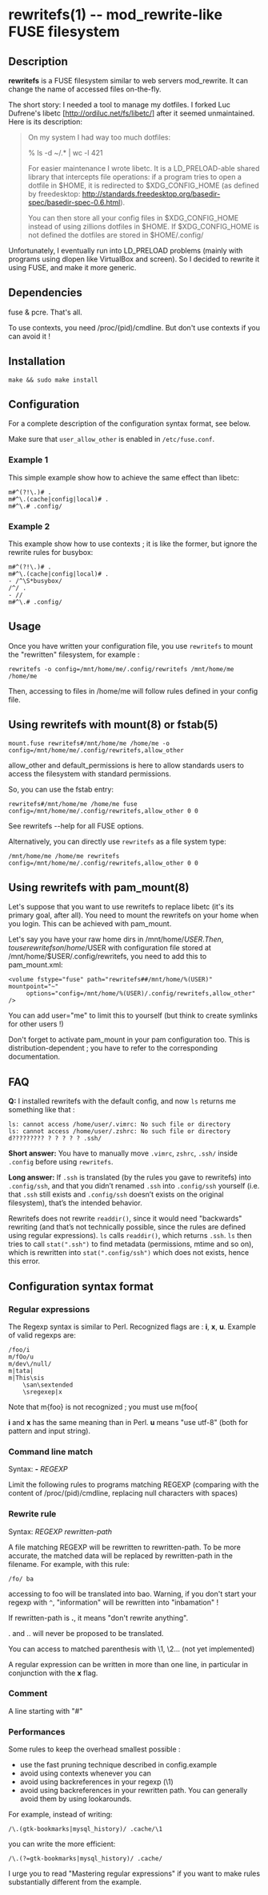 rewritefs(1) -- mod_rewrite-like FUSE filesystem
================================================

## Description

**rewritefs** is a FUSE filesystem similar to web servers mod_rewrite. It can
change the name of accessed files on-the-fly.

The short story: I needed a tool to manage my dotfiles. I forked Luc Dufrene's
libetc [http://ordiluc.net/fs/libetc/] after it seemed unmaintained. Here is its
description:

>On my system I had way too much dotfiles:
>
>% ls -d ~/.* | wc -l
>421
>
>For easier maintenance I wrote libetc. It is a LD\_PRELOAD-able shared library
>that intercepts file operations: if a program tries to open a dotfile in
>$HOME, it is redirected to $XDG\_CONFIG\_HOME (as defined by freedesktop:
>http://standards.freedesktop.org/basedir-spec/basedir-spec-0.6.html).
>
>You can then store all your config files in $XDG\_CONFIG\_HOME instead of using
>zillions dotfiles in $HOME. If $XDG\_CONFIG\_HOME is not defined the dotfiles
>are stored in $HOME/.config/

Unfortunately, I eventually run into LD\_PRELOAD problems (mainly with programs
using dlopen like VirtualBox and screen). So I decided to rewrite it using
FUSE, and make it more generic.

## Dependencies

fuse & pcre. That's all.

To use contexts, you need /proc/(pid)/cmdline. But don't use contexts if you
can avoid it !

## Installation

    make && sudo make install

## Configuration

For a complete description of the configuration syntax format, see below.

Make sure that `user_allow_other` is enabled in `/etc/fuse.conf`.

### Example 1

This simple example show how to achieve the same effect than libetc:

    m#^(?!\.)# .
    m#^\.(cache|config|local)# .
    m#^\.# .config/


### Example 2

This example show how to use contexts ; it is like the former, but ignore the rewrite
rules for busybox:

    m#^(?!\.)# .
    m#^\.(cache|config|local)# .
    - /^\S*busybox/
    /^/ .
    - //
    m#^\.# .config/

## Usage

Once you have written your configuration file, you use `rewritefs`
to mount the "rewritten" filesystem, for example :

    rewritefs -o config=/mnt/home/me/.config/rewritefs /mnt/home/me /home/me
 
Then, accessing to files in /home/me will follow rules defined in your config
file.

## Using rewritefs with mount(8) or fstab(5)

    mount.fuse rewritefs#/mnt/home/me /home/me -o config=/mnt/home/me/.config/rewritefs,allow_other
 
allow\_other and default\_permissions is here to allow standards users to access
the filesystem with standard permissions.
 
So, you can use the fstab entry:
 
    rewritefs#/mnt/home/me /home/me fuse config=/mnt/home/me/.config/rewritefs,allow_other 0 0
 
See rewritefs --help for all FUSE options.

Alternatively, you can directly use `rewritefs` as a file system type:

    /mnt/home/me /home/me rewritefs config=/mnt/home/me/.config/rewritefs,allow_other 0 0

## Using rewritefs with pam_mount(8)

Let's suppose that you want to use rewritefs to replace libetc (it's its
primary goal, after all). You need to mount the rewritefs on your home when 
you login. This can be achieved with pam_mount.
 
Let's say you have your raw home dirs in /mnt/home/$USER. Then, to use
rewritefs on /home/$USER with configuration file stored at
/mnt/home/$USER/.config/rewritefs, you need to add this to pam_mount.xml:
 
    <volume fstype="fuse" path="rewritefs##/mnt/home/%(USER)" mountpoint="~"
         options="config=/mnt/home/%(USER)/.config/rewritefs,allow_other" />

You can add user="me" to limit this to yourself (but think to create symlinks
for other users !)
 
Don't forget to activate pam_mount in your pam configuration too. This is
distribution-dependent ; you have to refer to the corresponding documentation.

## FAQ

**Q:** I installed rewritefs with the default config, and now `ls` returns me something like that :

    ls: cannot access /home/user/.vimrc: No such file or directory
    ls: cannot access /home/user/.zshrc: No such file or directory
    d????????? ? ? ? ? ? .ssh/

**Short answer:** You have to manually move `.vimrc`, `zshrc`, `.ssh/` inside
`.config` before using `rewritefs`.

**Long answer:** If `.ssh` is translated (by the rules you gave to
rewritefs) into `.config/ssh`, and that you didn’t renamed `.ssh` into
`.config/ssh` yourself (i.e. that `.ssh` still exists and `.config/ssh`
doesn’t exists on the original filesystem), that’s the intended
behavior.

Rewritefs does not rewrite `readdir()`, since it would need "backwards"
rewriting (and that’s not technically possible, since the rules
are defined using regular expressions). `ls` calls `readdir()`,
which returns `.ssh`. `ls` then tries to call `stat(".ssh")` to find
metadata (permissions, mtime and so on), which is rewritten into
`stat(".config/ssh")` which does not exists, hence this error.

## Configuration syntax format

### Regular expressions

The Regexp syntax is similar to Perl. Recognized flags are : **i**, **x**, **u**.
Example of valid regexps are:

    /foo/i
    m/fOo/u
    m/dev\/null/
    m|tata|
    m|This\sis
        \san\sextended
        \sregexep|x

Note that m{foo} is not recognized ; you must use m{foo{

**i** and **x** has the same meaning than in Perl. **u** means "use utf-8" (both for
pattern and input string).

### Command line match
 
Syntax: **-** _REGEXP_
  
Limit the following rules to programs matching REGEXP (comparing with the
content of /proc/(pid)/cmdline, replacing null characters with spaces)
  
### Rewrite rule
 
Syntax: _REGEXP_ _rewritten-path_
  
A file matching REGEXP will be rewritten to rewritten-path. To be more
accurate, the matched data will be replaced by rewritten-path in the 
filename. For example, with this rule:

    /fo/ ba

accessing to foo will be translated into bao. Warning, if you don't
start your regexp with `^`, "information" will be rewritten into
"inbamation" !
  
If rewritten-path is **.**, it means "don't rewrite anything".
  
. and .. will never be proposed to be translated.
  
You can access to matched parenthesis with \1, \2... (not yet implemented)

A regular expression can be written in more than one line, in particular in
conjunction with the **x** flag.
 
### Comment
  
A line starting with "#"

### Performances
 
Some rules to keep the overhead smallest possible :

- use the fast pruning technique described in config.example
- avoid using contexts whenever you can
- avoid using backreferences in your regexp (\1)
- avoid using backreferences in your rewritten path. You can generally avoid
  them by using lookarounds.
  
For example, instead of writing:

    /\.(gtk-bookmarks|mysql_history)/ .cache/\1

you can write the more efficient:

    /\.(?=gtk-bookmarks|mysql_history)/ .cache/

I urge you to read "Mastering regular expressions" if you want to make
rules substantially different from the example.
